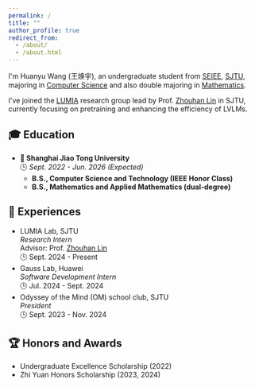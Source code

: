 ```yaml
---
permalink: /
title: ""
author_profile: true
redirect_from: 
  - /about/
  - /about.html
---
```


I'm Huanyu Wang (王焕宇), an undergraduate student from [SEIEE](https://www.seiee.sjtu.edu.cn/), [SJTU](https://www.sjtu.edu.cn/), majoring in <u>Computer Science</u> and also double majoring in <u>Mathematics</u>.

I've joined the [LUMIA](https://github.com/LUMIA-Group) research group lead by Prof. [Zhouhan Lin](https://hantek.github.io/) in SJTU, currently focusing on pretraining and enhancing the efficiency of LVLMs.

## 🎓 Education
- **📍 Shanghai Jiao Tong University**<br>
  🕒 *Sept. 2022 - Jun. 2026 (Expected)*<br>
  - **B.S., Computer Science and Technology (IEEE Honor Class)**<br>
  - **B.S., Mathematics and Applied Mathematics (dual-degree)**
  

## 💼 Experiences
- LUMIA Lab, SJTU<br>
  *Research Intern*<br>
  Advisor: Prof. [Zhouhan Lin](https://hantek.github.io/)<br>
  🕒 Sept. 2024 - Present
- Gauss Lab, Huawei<br>
  *Software Development Intern*<br>
  🕒 Jul. 2024 - Sept. 2024
- Odyssey of the Mind (OM) school club, SJTU<br>
  *President*<br>
  🕒 Sept. 2023 - Nov. 2024

## 🏆 Honors and Awards
- Undergraduate Excellence Scholarship (2022)
- Zhi Yuan Honors Scholarship (2023, 2024)
